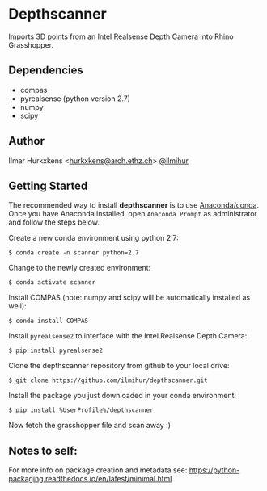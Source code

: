 # Depthscanner
Imports 3D points from an Intel Realsense Depth Camera into Rhino Grasshopper.

## Dependencies
- compas
- pyrealsense (python version 2.7)
- numpy
- scipy

## Author

Ilmar Hurkxkens <<hurkxkens@arch.ethz.ch>> [@ilmihur](https://github.com/ilmihur/)

## Getting Started

The recommended way to install **depthscanner** is to use [Anaconda/conda](https://conda.io/docs/). Once you have Anaconda installed, open `Anaconda Prompt` as administrator and follow the steps below.

Create a new conda environment using python 2.7: 

    $ conda create -n scanner python=2.7
    
Change to the newly created environment: 

    $ conda activate scanner
    
Install COMPAS (note: numpy and scipy will be automatically installed as well): 

    $ conda install COMPAS
    
Install `pyrealsense2` to interface with the Intel Realsense Depth Camera: 
    
    $ pip install pyrealsense2
    
Clone the depthscanner repository from github to your local drive: 
    
    $ git clone https://github.com/ilmihur/depthscanner.git
    
Install the package you just downloaded in your conda environment: 
    
    $ pip install %UserProfile%/depthscanner
    
Now fetch the grasshopper file and scan away :)


## Notes to self:
For more info on package creation and metadata see:
https://python-packaging.readthedocs.io/en/latest/minimal.html
